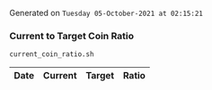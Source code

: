 Generated on `Tuesday 05-October-2021 at 02:15:21`

### Current to Target Coin Ratio
`current_coin_ratio.sh`

Date|Current|Target|Ratio
---|---|---|---
